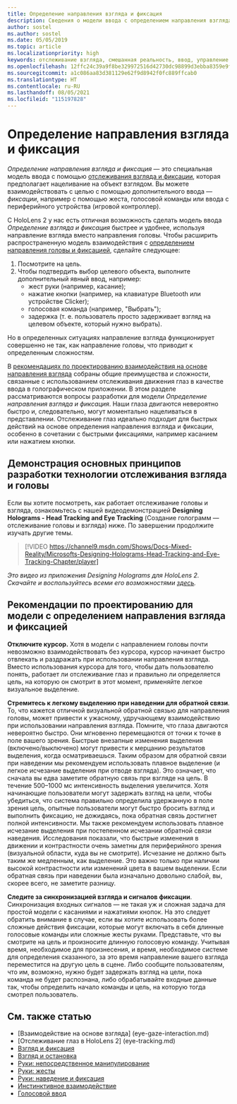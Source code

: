 ```yaml
---
title: Определение направления взгляда и фиксация
description: Сведения о модели ввода с определением направления взгляда и фиксацией.
author: sostel
ms.author: sostel
ms.date: 05/05/2019
ms.topic: article
ms.localizationpriority: high
keywords: отслеживание взгляда, смешанная реальность, ввод, управление взглядом, отслеживание взглядом, HoloLens 2, выбор глазами, гарнитура смешанной реальности, гарнитура Windows Mixed Reality, гарнитура виртуальной реальности, HoloLens, MRTK, Mixed Reality Toolkit, остановка взгляда
ms.openlocfilehash: 12ffc24c39a9f8be329972516d42730dc98899d3ebba8359e9fea6ebbf6d02c2
ms.sourcegitcommit: a1c086aa83d381129e62f9d8942f0fc889ffcab0
ms.translationtype: HT
ms.contentlocale: ru-RU
ms.lasthandoff: 08/05/2021
ms.locfileid: "115197828"
---
```

# <a name="eye-gaze-and-commit"></a>Определение направления взгляда и фиксация

_Определение направления взгляда и фиксация_ — это специальная модель ввода с помощью [отслеживания взгляда и фиксации](gaze-and-commit.md), которая предполагает нацеливание на объект взглядом. Вы можете взаимодействовать с целью с помощью дополнительного ввода — _фиксации_, например с помощью жеста, голосовой команды или ввода с периферийного устройства (игровой контроллер). 

С HoloLens 2 у нас есть отличная возможность сделать модель ввода _Определение взгляда и фиксация_ быстрее и удобнее, используя направление взгляда вместо направления головы. Чтобы расширить распространенную модель взаимодействия с [определением направления головы и фиксацией](gaze-and-commit.md), сделайте следующее: 
1. Посмотрите на цель. 
2. Чтобы подтвердить выбор целевого объекта, выполните дополнительный явный ввод, например:  
   - жест руки (например, касание);
   - нажатие кнопки (например, на клавиатуре Bluetooth или устройстве Clicker);
   - голосовая команда (например, "Выбрать");
   - задержка (т. е. пользователь просто задерживает взгляд на целевом объекте, который нужно выбрать).

Но в определенных ситуациях направление взгляда функционирует совершенно не так, как направление головы, что приводит к определенным сложностям. 

В [рекомендациях по проектированию взаимодействия на основе направления взгляда](eye-tracking.md) собраны общие преимущества и сложности, связанные с использованием отслеживания движения глаз в качестве ввода в голографическом приложении. В этом разделе рассматриваются вопросы разработки для модели _Определение направления взгляда и фиксация_.
Наши глаза двигаются невероятно быстро и, следовательно, могут моментально нацеливаться в представлении. Отслеживание глаз идеально подходит для быстрых действий на основе определения направления взгляда и фиксации, особенно в сочетании с быстрыми фиксациями, например касанием или нажатием кнопки.

## <a name="head-and-eye-tracking-design-concepts-demo"></a>Демонстрация основных принципов разработки технологии отслеживания взгляда и головы

Если вы хотите посмотреть, как работает отслеживание головы и взгляда, ознакомьтесь с нашей видеодемонстрацией **Designing Holograms - Head Tracking and Eye Tracking** (Создание голограмм — отслеживание головы и взгляда) ниже. По завершении продолжите изучать другие темы.

> [!VIDEO https://channel9.msdn.com/Shows/Docs-Mixed-Reality/Microsofts-Designing-Holograms-Head-Tracking-and-Eye-Tracking-Chapter/player]

*Это видео из приложения Designing Holograms для HoloLens 2. Скачайте и воспользуйтесь всеми его возможностями [здесь](https://aka.ms/dhapp).*
   
## <a name="design-guidelines-for-eye-gaze-and-commit"></a>Рекомендации по проектированию для модели с определением направления взгляда и фиксацией

**Отключите курсор.** Хотя в модели с направлением головы почти невозможно взаимодействовать без курсора, курсор начинает быстро отвлекать и раздражать при использовании направления взгляда. Вместо использования курсора для того, чтобы дать пользователю понять, работает ли отслеживание глаз и правильно ли определяется цель, на которую он смотрит в этот момент, применяйте легкое визуальное выделение.

**Стремитесь к легкому выделению при наведении для обратной связи**. То, что кажется отличной визуальной обратной связью для направления головы, может привести к ужасному, удручающему взаимодействию при использовании направления взгляда. Помните, что глаза двигаются невероятно быстро. Они мгновенно перемещаются от точки к точке в поле вашего зрения. Быстрые внезапные изменения выделения (включено/выключено) могут привести к мерцанию результатов выделения, когда осматриваешься. Таким образом для обратной связи при наведении мы рекомендуем использовать плавное выделение (и легкое исчезание выделения при отводе взгляда). Это означает, что сначала вы едва заметите обратную связь при взгляде на цель. В течение 500–1000 мс интенсивность выделения увеличится. Хотя начинающие пользователи могут задержать взгляд на цели, чтобы убедиться, что система правильно определила удержанную в поле зрения цель, опытные пользователи могут быстро бросить взгляд и выполнить фиксацию, не дожидаясь, пока обратная связь достигнет полной интенсивности. Мы также рекомендуем использовать плавное исчезание выделения при постепенном исчезании обратной связи наведения. Исследования показали, что быстрые изменения в движении и контрастности очень заметны для периферийного зрения (визуальной области, куда вы не смотрите).
Исчезание не должно быть таким же медленным, как выделение. Это важно только при наличии высокой контрастности или изменений цвета в вашем выделении. Если обратная связь при наведении была изначально довольно слабой, вы, скорее всего, не заметите разницу.

**Следите за синхронизацией взгляда и сигналов фиксации**. Синхронизация входных сигналов — не такая уж и сложная задача для простой модели с касаниями и нажатиями кнопок. На это следует обратить внимание в случае, если вы хотите использовать более сложные действия фиксации, которые могут включать в себя длинные голосовые команды или сложные жесты руками. Представьте, что вы смотрите на цель и произносите длинную голосовую команду. Учитывая время, необходимое для произнесения, и время, необходимое системе для определения сказанного, за это время направление вашего взгляда переместится на другую цель в сцене. Либо сообщите пользователям, что им, возможно, нужно будет задержать взгляд на цели, пока команда не будет распознана, либо обрабатывайте входные данные так, чтобы определить начало команды и цель, на которую тогда смотрел пользователь.

## <a name="see-also"></a>См. также статью

* [Взаимодействие на основе взгляда] (eye-gaze-interaction.md)
* [Отслеживание глаз в HoloLens 2] (eye-tracking.md)
* [Взгляд и фиксация](gaze-and-commit.md)
* [Взгляд и остановка](gaze-and-dwell.md)
* [Руки: непосредственное манипулирование](direct-manipulation.md)
* [Руки: жесты](gaze-and-commit.md#composite-gestures)
* [Руки: наведение и фиксация](point-and-commit.md)
* [Инстинктивное взаимодействие](interaction-fundamentals.md)
* [Голосовой ввод](voice-input.md)
